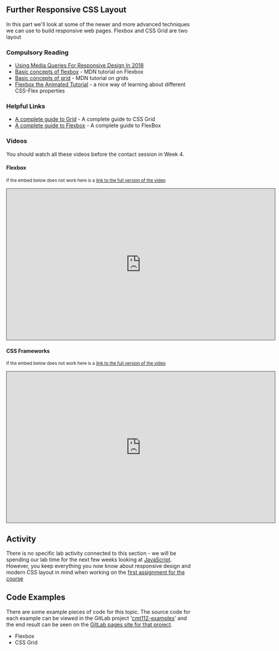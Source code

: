 ## Further Responsive CSS Layout

In this part we'll look at some of the newer and more advanced techniques we can use to build responsive web pages. Flexbox and CSS Grid are two layout 


### Compulsory Reading

* [Using Media Queries For Responsive Design In 2018](https://www.smashingmagazine.com/2018/02/media-queries-responsive-design-2018/)
* [Basic concepts of flexbox](https://developer.mozilla.org/en-US/docs/Web/CSS/CSS_Flexible_Box_Layout/Basic_Concepts_of_Flexbox) - MDN tutorial on Flexbox
* [Basic concepts of grid](https://developer.mozilla.org/en-US/docs/Web/CSS/CSS_Grid_Layout/Basic_Concepts_of_Grid_Layout) - MDN tutorial on grids
* [Flexbox the Animated Tutorial](https://medium.com/@js_tut/flexbox-the-animated-tutorial-8075cbe4c1b2) - a nice way of learning about different CSS-Flex properties


### Helpful Links

* [A complete guide to Grid](https://css-tricks.com/snippets/css/complete-guide-grid/) - A complete guide to CSS Grid 
* [A complete guide to Flexbox](https://css-tricks.com/snippets/css/a-guide-to-flexbox/) - A complete guide to FlexBox 

### Videos

You should watch all these videos before the contact session in Week 4.

#### Flexbox

<p><small>If the embed below does not work here is a <a href="https://cardiff.cloud.panopto.eu/Panopto/Pages/Viewer.aspx?id=e7bcbeac-3a09-4349-bbee-ac1a3f5bc439" target="blank">link to the full version of the video</a></small></p>
<iframe src="https://cardiff.cloud.panopto.eu/Panopto/Pages/Embed.aspx?id=e7bcbeac-3a09-4349-bbee-ac1a3f5bc439&v=1" width="720" height="405" style="padding: 0px; border: 1px solid #464646;" frameborder="0" allowfullscreen allow="autoplay"></iframe>

#### CSS Frameworks

<p><small>If the embed below does not work here is a <a href="https://cardiff.cloud.panopto.eu/Panopto/Pages/Viewer.aspx?id=e2e5f654-71c9-422a-932d-44747cc356e7" target="blank">link to the full version of the video</a></small></p>
<iframe src="https://cardiff.cloud.panopto.eu/Panopto/Pages/Embed.aspx?id=e2e5f654-71c9-422a-932d-44747cc356e7&v=1" width="720" height="405" style="padding: 0px; border: 1px solid #464646;" frameborder="0" allowfullscreen allow="autoplay"></iframe>

## Activity

There is no specific lab activity connected to this section - we will be spending our lab time for the next few weeks looking at [JavaScript](part-2/). However, you keep everything you now know about responsive design and modern CSS layout in mind when working on the [first assignment for the course](assessment/cw1)

## Code Examples

There are some example pieces of code for this topic. The source code for each example can be viewed in the GitLab project '[cmt112-examples](https://gitlab.cs.cf.ac.uk/scm2mjc/cmt112-examples)' and the end result can be seen on the [GitLab pages site for that project](http://scm2mjc.pages.cs.cf.ac.uk/cmt112-examples/).

* Flexbox
* CSS Grid
